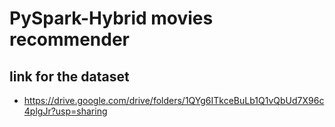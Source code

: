 # PySpark-Hybrid movies recommender
## link for the dataset
- https://drive.google.com/drive/folders/1QYg6ITkceBuLb1Q1vQbUd7X96c4plgJr?usp=sharing